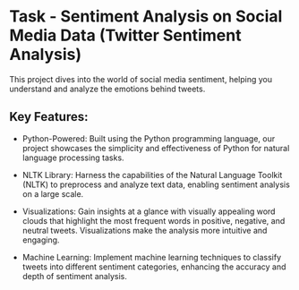 # Task - Sentiment Analysis on Social Media Data (Twitter Sentiment Analysis)

This project dives into the world of social media sentiment, helping you understand and analyze the emotions behind tweets.

## Key Features:

+ Python-Powered: Built using the Python programming language, our project showcases the simplicity and effectiveness of Python for natural language processing tasks.

+ NLTK Library: Harness the capabilities of the Natural Language Toolkit (NLTK) to preprocess and analyze text data, enabling sentiment analysis on a large scale.

+ Visualizations: Gain insights at a glance with visually appealing word clouds that highlight the most frequent words in positive, negative, and neutral tweets. Visualizations make the analysis more intuitive and engaging.

+ Machine Learning: Implement machine learning techniques to classify tweets into different sentiment categories, enhancing the accuracy and depth of sentiment analysis.
